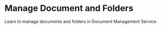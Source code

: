 <!-- loioc72d2ad3196f44b8939ce25cfdc8d2ae -->

# Manage Document and Folders

Learn to manage documents and folders in Document Management Service.

